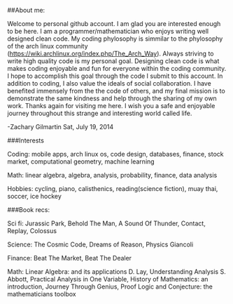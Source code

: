 
##About me:

Welcome to personal github account. I am glad you are interested enough to be here. I am a programmer/mathematician who enjoys writing well designed clean code. My coding phylosophy is simmilar to the phylosophy of the arch linux community (https://wiki.archlinux.org/index.php/The_Arch_Way). Always striving to write high quality code is my personal goal. Designing clean code is what makes coding enjoyable and fun for everyone within the coding community. I hope to accomplish this goal through the code I submit to this account. In addition to coding, I also value the ideals of social collaboration. I have benefited immensely from the the code of others, and my final mission is to demonstrate the same kindness and help through the sharing of my own work. Thanks again for visiting me here. I wish you a safe and enjoyable journey throughout this strange and interesting world called life.

-Zachary Gilmartin
Sat, July 19, 2014


###Interests

Coding:
mobile apps, arch linux os, code design, databases, finance, stock market, computational geometry, machine learning

Math:
linear algebra, algebra, analysis, probability, finance, data analysis

Hobbies:
cycling, piano, calisthenics, reading(science fiction), muay thai, soccer, ice hockey


###Book recs:

Sci fi:
Jurassic Park, Behold The Man, A Sound Of Thunder, Contact, Replay, Colossus

Science: 
The Cosmic Code, Dreams of Reason, Physics Giancoli

Finance: 
Beat The Market, Beat The Dealer

Math: 
Linear Algebra: and its applications D. Lay, Understanding Analysis S. Abbott, Practical Analysis in One Variable, History of Mathematics: an introduction, Journey Through Genius, Proof Logic and Conjecture: the mathematicians toolbox  

